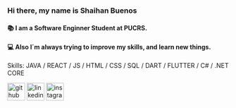 ### Hi there, my name is Shaihan Buenos
####  📚 I am a Software Enginner Student at PUCRS. 
####  💻 Also I´m always trying to improve my skills, and learn new things.   

Skills: JAVA / REACT / JS / HTML / CSS / SQL / DART / FLUTTER / C# / .NET CORE



[<img src='https://cdn.jsdelivr.net/npm/simple-icons@3.0.1/icons/github.svg' alt='github' height='40'>](https://github.com/ShaihanBuenos)  [<img src='https://cdn.jsdelivr.net/npm/simple-icons@3.0.1/icons/linkedin.svg' alt='linkedin' height='40'>](https://www.linkedin.com/in/shaihan-augusto-buenos-regoso-a337501b5/)  [<img src='https://cdn.jsdelivr.net/npm/simple-icons@3.0.1/icons/instagram.svg' alt='instagram' height='40'>](https://www.instagram.com/b_Shaihan/) 
 

